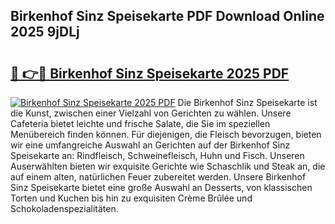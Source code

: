## Birkenhof Sinz Speisekarte PDF Download Online 2025 9jDLj

# <h2><a href="http://gc5nph0.nevu.top/?p=Birkenhof+Sinz+Speisekarte">🔗 👉🔴 Birkenhof Sinz Speisekarte 2025 PDF</a></h2>

[![Birkenhof Sinz Speisekarte 2025 PDF](https://i.imgur.com/dBaPXMq.png)](http://gc5nph0.nevu.top/?p=Birkenhof+Sinz+Speisekarte)
Die Birkenhof Sinz Speisekarte ist die Kunst, zwischen einer Vielzahl von Gerichten zu wählen. Unsere Cafeteria bietet leichte und frische Salate, die Sie im speziellen Menübereich finden können. Für diejenigen, die Fleisch bevorzugen, bieten wir eine umfangreiche Auswahl an Gerichten auf der Birkenhof Sinz Speisekarte an: Rindfleisch, Schweinefleisch, Huhn und Fisch. Unseren Auserwählten bieten wir exquisite Gerichte wie Schaschlik und Steak an, die auf einem alten, natürlichen Feuer zubereitet werden. Unsere Birkenhof Sinz Speisekarte bietet eine große Auswahl an Desserts, von klassischen Torten und Kuchen bis hin zu exquisiten Crème Brûlée und Schokoladenspezialitäten.
